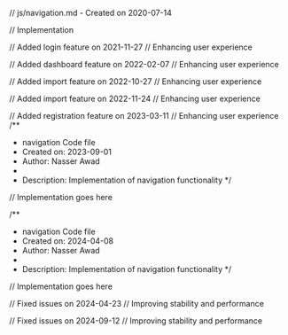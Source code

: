 // js/navigation.md - Created on 2020-07-14

// Implementation

// Added login feature on 2021-11-27
// Enhancing user experience

// Added dashboard feature on 2022-02-07
// Enhancing user experience

// Added import feature on 2022-10-27
// Enhancing user experience

// Added import feature on 2022-11-24
// Enhancing user experience

// Added registration feature on 2023-03-11
// Enhancing user experience
/**
 * navigation Code file
 * Created on: 2023-09-01
 * Author: Nasser Awad
 *
 * Description: Implementation of navigation functionality
 */
 
// Implementation goes here

/**
 * navigation Code file
 * Created on: 2024-04-08
 * Author: Nasser Awad
 *
 * Description: Implementation of navigation functionality
 */
 
// Implementation goes here


// Fixed issues on 2024-04-23
// Improving stability and performance

// Fixed issues on 2024-09-12
// Improving stability and performance
